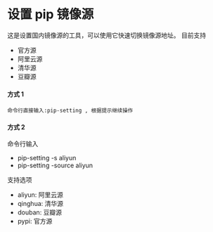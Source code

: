 # 设置 pip 镜像源

这是设置国内镜像源的工具，可以使用它快速切换镜像源地址。
目前支持
- 官方源
- 阿里云源
- 清华源
- 豆瓣源

#### 方式 1
```
命令行直接输入:pip-setting , 根据提示继续操作
```

#### 方式 2
命令行输入
- pip-setting -s aliyun
- pip-setting -source aliyun

支持选项
* aliyun: 阿里云源
* qinghua: 清华源
* douban: 豆瓣源
* pypi: 官方源

